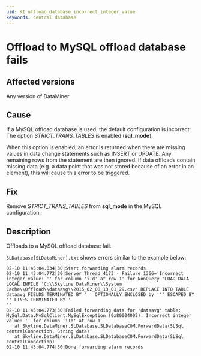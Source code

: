 ```yaml
---
uid: KI_offload_database_incorrect_integer_value
keywords: central database
---
```


# Offload to MySQL offload database fails

## Affected versions

Any version of DataMiner

## Cause

If a MySQL offload database is used, the default configuration is incorrect: The option *STRICT_TRANS_TABLES* is enabled (**sql_mode**).

When this option is enabled, an error is returned when there are missing values in data change statements such as INSERT or UPDATE. Any remaining rows from the statement are then ignored. If data offloads contain missing data (e.g. a data point that was not stored because of an error in an element), this will cause this error to be triggered.

## Fix

Remove *STRICT_TRANS_TABLES* from **sql_mode** in the MySQL configuration.

## Description

Offloads to a MySQL offload database fail.

`SLDatabase[SLDataMiner].txt` shows errors similar to the example below:

```text
02-10 11:45:04.034|30|Start forwarding alarm records
02-10 11:45:04.772|30|Server Thread 4173 - Failure 1366='Incorrect integer value: '' for column 'iId' at row 1' for NonQuery 'LOAD DATA LOCAL INFILE 'C:\\Skyline DataMiner\\System Cache\\Offload\\dataavg\\2015_02_08_13_01_29.csv' REPLACE INTO TABLE dataavg FIELDS TERMINATED BY ' ' OPTIONALLY ENCLOSED by '"' ESCAPED BY '' LINES TERMINATED BY '
''
02-10 11:45:04.773|30|Failed forwarding data for 'dataavg' table: MySql.Data.MySqlClient.MySqlException (0x80004005): Incorrect integer value: '' for column 'iId' at row 1
   at Skyline.DataMiner.SLDatabase.SLDatabaseCOM.ForwardData(SLSql centralConnection, String data)
   at Skyline.DataMiner.SLDatabase.SLDatabaseCOM.ForwardData(SLSql centralConnection)
02-10 11:45:04.774|30|Done forwarding alarm records
```
